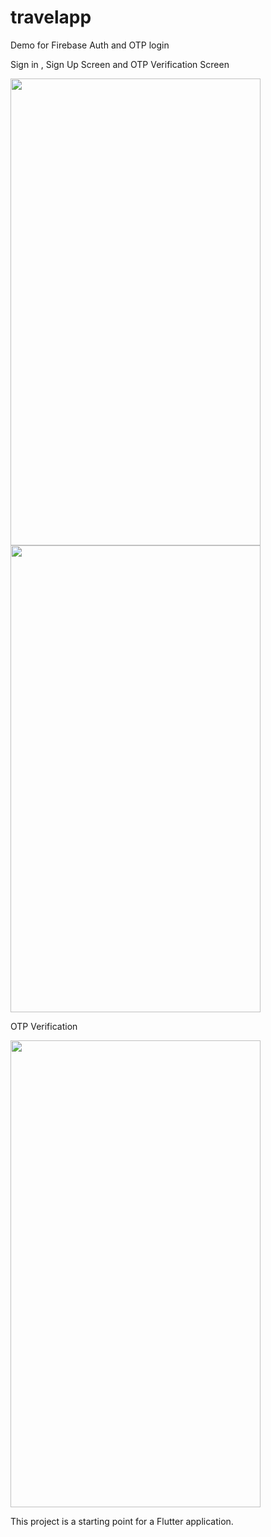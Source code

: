 # travelapp

Demo for Firebase Auth and OTP login

Sign in , Sign Up Screen and OTP Verification Screen

<img src="https://github.com/itsSwArchitect/flutter-firebase-Auth-and-OTP/blob/main/screenshots/Screenshot_1667374763.png" width="400" height="747"> <img src="https://github.com/itsSwArchitect/flutter-firebase-Auth-and-OTP/blob/main/screenshots/Screenshot_1667374768.png" width="400" height="747">

OTP Verification 

<img src="https://github.com/itsSwArchitect/flutter-firebase-Auth-and-OTP/blob/main/screenshots/Screenshot_1667374819.png" width="400" height="747">

This project is a starting point for a Flutter application.

